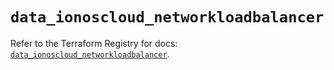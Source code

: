 # `data_ionoscloud_networkloadbalancer`

Refer to the Terraform Registry for docs: [`data_ionoscloud_networkloadbalancer`](https://registry.terraform.io/providers/ionos-cloud/ionoscloud/6.7.17/docs/data-sources/networkloadbalancer).

